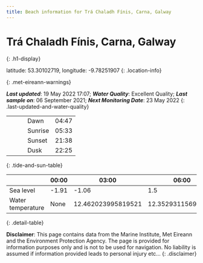 ```yaml
---
title: Beach information for Trá Chaladh Fínis, Carna, Galway
---
```

# Trá Chaladh Fínis, Carna, Galway 
{: .h1-display}

latitude: 53.30102719, longitude: -9.78251907
{: .location-info}


{: .met-eireann-warnings}

___Last updated___: 19 May 2022 17:07; ___Water Quality___: Excellent Quality;
___Last sample on___: 06 September 2021; ___Next Monitoring Date___: 23 May 2022
{: .last-updated-and-water-quality}

|   |   |   |   |   |
|---|---|---|---|---|
|   |   |   | Dawn  | 04:47 |
|   |   |   | Sunrise  | 05:33 |
|   |   |   | Sunset  | 21:38 |
|   |   |   | Dusk  | 22:25 |
{: .tide-and-sun-table}

<div></div>

| | 00:00 | 03:00 | 06:00 | 09:00 | 12:00 | 15:00 | 18:00 | 21:00 |
|---|---|---|---|---|---|---|---|---|
| Sea level | -1.91 | -1.06 | 1.5 | 0.98| -1.51 | -1.06 | 1.47 | 1.32 |
| Water temperature | None | 12.462023995819521 | 12.352931156926982 | 12.352836545083727 | 12.445847278602495 | 12.473843749854888 | 12.473613543987852 | 12.480563459746065 |
{: .detail-table}

__Disclaimer__: This page contains data from the Marine Institute,
Met Eireann and the Environment Protection Agency. The page is provided for
information purposes only and is not to be used for navigation. No liability
is assumed if information provided leads to personal injury etc...
{: .disclaimer}